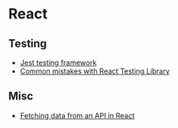 # React

## Testing

- [Jest testing framework](https://jestjs.io) 
- [Common mistakes with React Testing Library](https://kentcdodds.com/blog/common-mistakes-with-react-testing-library)

## Misc

- [Fetching data from an API in React](https://www.robinwieruch.de/react-fetching-data)
